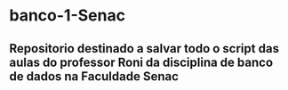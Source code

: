 # banco-1-Senac
## Repositorio destinado a salvar todo o script das aulas do professor Roni da disciplina de banco de dados na Faculdade Senac